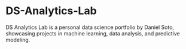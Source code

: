 # DS-Analytics-Lab
DS Analytics Lab is a personal data science portfolio by Daniel Soto, showcasing projects in machine learning, data analysis, and predictive modeling.
